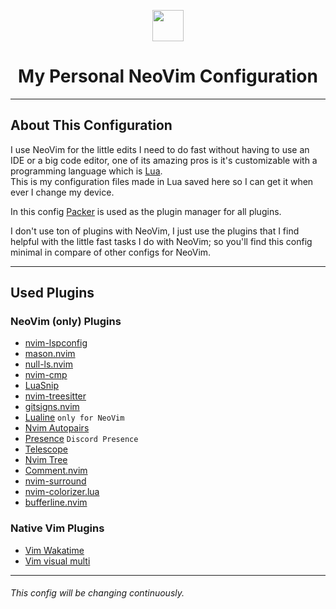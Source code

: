 <p align=center>
  <img src="https://upload.wikimedia.org/wikipedia/commons/3/3a/Neovim-mark.svg" width=50 />
</p>

<h1 align=center>My Personal NeoVim Configuration</h1>

---

## About This Configuration

I use NeoVim for the little edits I need to do fast without having to use an IDE or a big code editor, one of its amazing pros is it's customizable with a programming language which is [Lua](https://www.lua.org/).  
This is my configuration files made in Lua saved here so I can get it when ever I change my device.

In this config [Packer](https://github.com/wbthomason/packer.nvim) is used as the plugin manager for all plugins.

I don't use ton of plugins with NeoVim, I just use the plugins that I find helpful with the little fast tasks I do with NeoVim; so you'll find this config minimal in compare of other configs for NeoVim.

---

## Used Plugins

### NeoVim (only) Plugins

- [nvim-lspconfig](https://github.com/neovim/nvim-lspconfig)
- [mason.nvim](https://github.com/williamboman/mason.nvim)
- [null-ls.nvim](https://github.com/jose-elias-alvarez/null-ls.nvim)
- [nvim-cmp](https://github.com/hrsh7th/nvim-cmp)
- [LuaSnip](https://github.com/L3MON4D3/LuaSnip)
- [nvim-treesitter](https://github.com/nvim-treesitter/nvim-treesitter)
- [gitsigns.nvim](https://github.com/lewis6991/gitsigns.nvim)
- [Lualine](https://github.com/nvim-lualine/lualine.nvim) `only for NeoVim`
- [Nvim Autopairs](https://github.com/windwp/nvim-autopairs)
- [Presence](https://github.com/andweeb/presence.nvim) `Discord Presence`
- [Telescope](https://github.com/nvim-telescope/telescope.nvim)
- [Nvim Tree](https:github.com/kyazdani42/nvim-tree.lua)
- [Comment.nvim](https://github.com/numToStr/Comment.nvim)
- [nvim-surround](https://github.com/kylechui/nvim-surround)
- [nvim-colorizer.lua](https://github.com/norcalli/nvim-colorizer.lua)
- [bufferline.nvim](https://github.com/akinsho/bufferline.nvim)
<!-- - [](https://github.com/) -->

### Native Vim Plugins
- [Vim Wakatime](https://github.com/wakatime/vim-wakatime)
- [Vim visual multi](https://github.com/mg979/vim-visual-multi)

---

###### This config will be changing continuously. 

